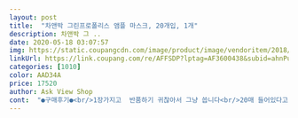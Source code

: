 ```yaml
---
layout: post 
title:  "차앤박 그린프로폴리스 앰플 마스크, 20개입, 1개" 
description: 차앤박 그 ..
date: 2020-05-18 03:07:57 
img: https://static.coupangcdn.com/image/product/image/vendoritem/2018/11/08/3655746611/8222b154-ad63-4d39-b147-bcc72e4386e3.jpg 
linkUrl: https://link.coupang.com/re/AFFSDP?lptag=AF3600438&subid=ahnPublicAsk&pageKey=85611065&itemId=270725774&vendorItemId=3655746611&traceid=V0-113-fd5eb4cabf441807 
categories: [1010] 
color: AAD34A 
price: 17520 
author: Ask View Shop 
cont:  "●구매후기●<br/>1장가지고  반품하기 귀찮아서 그냥 씁니다<br/>20매 들어있다고 했는데<br/>가격이 다른 마스크보다 비싸긴 한데... <br/> 가격이 센만큼 센효과를 내네요.<br/><br/>너무 좋아요.<br/> 강추입니다.<br/><br/>다른분들도 갯수 세어보세요<br/>많은 마스크 팩을 써봤고 계절별로 타입에 따라 골라 쓰는지라 한번 쟁일때 100매정도 놔두는데 새로운걸 쟁여둘때가 되서 한번 구입해본건데 이런 시트는 처음이네요<br/>물론 내용물은 문제 없어요<br/>얼굴에서 시트를 떼어내면 시트지 가장자리와 코 끝 가장자리에 시트에서 나온 실타래가 얼굴에 다닥다닥 붙어있어 마무리로 실 떼어내는게 일이에요<br/>에센스 양도 넉넉해서 붙이기전에 화장솜에 에센스를 푹 짜서 얼굴을 한번 닦아내주고 시트지를 붙여줘도 에센스가 남아서 시트 전체에 한번 더 발라주고 팔, 목에까지 발라줄정도였어요<br/>초반에만 끈적하고 유분감 돌거같은 마무리로 생각했는데 끈적임 없이 산뜻하게 마무리됐고 즉각적인 피부 밝아짐과 수분 충전이 좋았 어요<br/>피부가 예민해서 트러블이 생길지는 다음 날 봐야될거 같고 지금은 마스크팩이 아닌 내용물만 사고 싶은 마음이에요<br/>혹시나해서 세어보니 19장 들어있네요?<br/>" 
---
```

